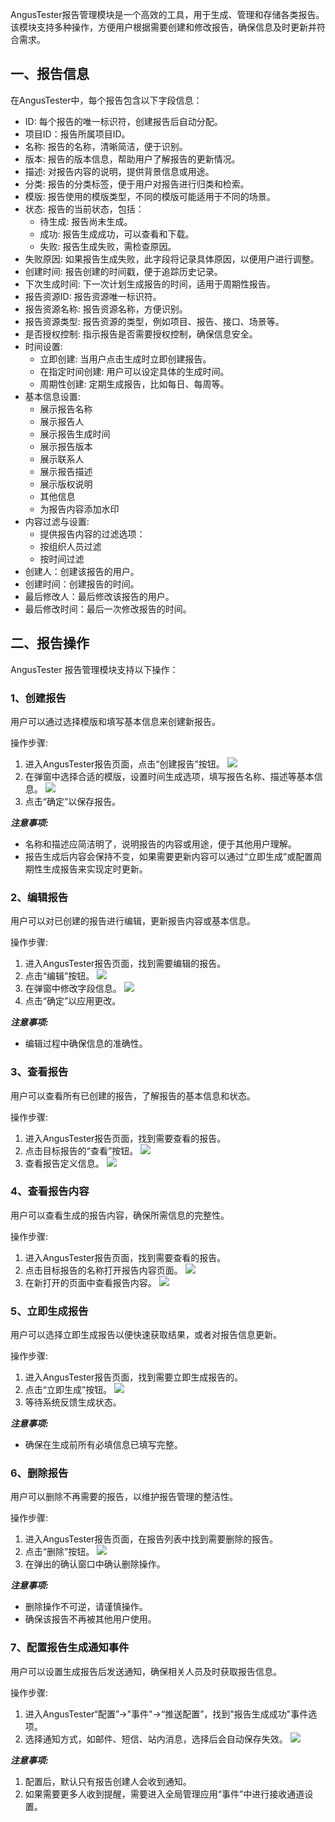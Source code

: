 [//]: # (报告管理)

[//]: # (======)

AngusTester报告管理模块是一个高效的工具，用于生成、管理和存储各类报告。该模块支持多种操作，方便用户根据需要创建和修改报告，确保信息及时更新并符合需求。

## 一、报告信息

在AngusTester中，每个报告包含以下字段信息：

- ID: 每个报告的唯一标识符，创建报告后自动分配。
- 项目ID：报告所属项目ID。
- 名称: 报告的名称，清晰简洁，便于识别。
- 版本: 报告的版本信息，帮助用户了解报告的更新情况。
- 描述: 对报告内容的说明，提供背景信息或用途。
- 分类: 报告的分类标签，便于用户对报告进行归类和检索。
- 模版: 报告使用的模版类型，不同的模版可能适用于不同的场景。
- 状态: 报告的当前状态，包括：
    - 待生成: 报告尚未生成。
    - 成功: 报告生成成功，可以查看和下载。
    - 失败: 报告生成失败，需检查原因。
- 失败原因: 如果报告生成失败，此字段将记录具体原因，以便用户进行调整。
- 创建时间: 报告创建的时间戳，便于追踪历史记录。
- 下次生成时间: 下一次计划生成报告的时间，适用于周期性报告。
- 报告资源ID: 报告资源唯一标识符。
- 报告资源名称: 报告资源名称，方便识别。
- 报告资源类型: 报告资源的类型，例如项目、报告、接口、场景等。
- 是否授权控制: 指示报告是否需要授权控制，确保信息安全。
- 时间设置:
    - 立即创建: 当用户点击生成时立即创建报告。
    - 在指定时间创建: 用户可以设定具体的生成时间。
    - 周期性创建: 定期生成报告，比如每日、每周等。
- 基本信息设置: 
    - 展示报告名称
    - 展示报告人
    - 展示报告生成时间
    - 展示报告版本
    - 展示联系人
    - 展示报告描述
    - 展示版权说明
    - 其他信息
    - 为报告内容添加水印
- 内容过滤与设置: 
    - 提供报告内容的过滤选项：
    - 按组织人员过滤
    - 按时间过滤
- 创建人：创建该报告的用户。
- 创建时间：创建报告的时间。
- 最后修改人：最后修改该报告的用户。
- 最后修改时间：最后一次修改报告的时间。

## 二、报告操作

AngusTester 报告管理模块支持以下操作：

### 1、创建报告

用户可以通过选择模版和填写基本信息来创建新报告。

操作步骤:

1. 进入AngusTester报告页面，点击“创建报告”按钮。
   ![](https://bj-c1-prod-files.xcan.cloud/storage/pubapi/v1/file/report-add.png?fid=251751417168003227&fpt=naTGDEeimY01BQlLxYL6QoidwEDdM3eS7s1bXHW9)
2. 在弹窗中选择合适的模版，设置时间生成选项，填写报告名称、描述等基本信息。
   ![](https://bj-c1-prod-files.xcan.cloud/storage/pubapi/v1/file/report-add-content.png?fid=251751417168003225&fpt=9dfjhQBDN5IGKB3htUJUI1c0waZubCkNOGGq5ZJW)
3. 点击“确定”以保存报告。

***注意事项:***

- 名称和描述应简洁明了，说明报告的内容或用途，便于其他用户理解。
- 报告生成后内容会保持不变，如果需要更新内容可以通过“立即生成”或配置周期性生成报告来实现定时更新。

### 2、编辑报告

用户可以对已创建的报告进行编辑，更新报告内容或基本信息。

操作步骤:

1. 进入AngusTester报告页面，找到需要编辑的报告。
2. 点击“编辑”按钮。
   ![](https://bj-c1-prod-files.xcan.cloud/storage/pubapi/v1/file/report-edit.png?fid=251751339858591922&fpt=QhioeAvq2DnPKr56WKdiE7MNGIo0mK0ej7OOjTcy)
3. 在弹窗中修改字段信息。
   ![](https://bj-c1-prod-files.xcan.cloud/storage/pubapi/v1/file/report-edit-view.png?fid=251751339858591920&fpt=wHkcqSiayP9vd07A7clYHzhCV1ygfB1NFTYp1129)
4. 点击“确定”以应用更改。

***注意事项:***

- 编辑过程中确保信息的准确性。

### 3、查看报告

用户可以查看所有已创建的报告，了解报告的基本信息和状态。

操作步骤:

1. 进入AngusTester报告页面，找到需要查看的报告。
2. 点击目标报告的“查看”按钮。
   ![](https://bj-c1-prod-files.xcan.cloud/storage/pubapi/v1/file/report-view.png?fid=251751417168003241&fpt=fFu2JwBTkTyMP73SropYC4tQSGTH0H606sCoMj4y)
3. 查看报告定义信息。
   ![](https://bj-c1-prod-files.xcan.cloud/storage/pubapi/v1/file/report-view-view.png?fid=251751339858591924&fpt=gkiN1cXHeAvOBQjsnvLy7iUFMOFhRS2kbOHMJtpO)

### 4、查看报告内容

用户可以查看生成的报告内容，确保所需信息的完整性。

操作步骤:

1. 进入AngusTester报告页面，找到需要查看的报告。
2. 点击目标报告的名称打开报告内容页面。
   ![](https://bj-c1-prod-files.xcan.cloud/storage/pubapi/v1/file/report-content.png?fid=251751417168003231&fpt=i3nS5BSBP2ucZVC1mkR9cyd5rAIzGvNLw1dE1zjy)
3. 在新打开的页面中查看报告内容。
   ![](https://bj-c1-prod-files.xcan.cloud/storage/pubapi/v1/file/report-content-view.png?fid=251751417168003229&fpt=zfht3P5PSNnP9ViH9moAcLw7UGEhB4uS9w99e4Gv)

### 5、立即生成报告

用户可以选择立即生成报告以便快速获取结果，或者对报告信息更新。

操作步骤:

1. 进入AngusTester报告页面，找到需要立即生成报告的。
2. 点击“立即生成”按钮。
   ![](https://bj-c1-prod-files.xcan.cloud/storage/pubapi/v1/file/report-gen-now.png?fid=251751417168003237&fpt=u3qEMs8xLakjC5m2MYgf9c31dDhx2G7dhqQLokcZ)
3. 等待系统反馈生成状态。

***注意事项:***

- 确保在生成前所有必填信息已填写完整。

### 6、删除报告

用户可以删除不再需要的报告，以维护报告管理的整洁性。

操作步骤:

1. 进入AngusTester报告页面，在报告列表中找到需要删除的报告。
2. 点击“删除”按钮。
   ![](https://bj-c1-prod-files.xcan.cloud/storage/pubapi/v1/file/report-delete.png?fid=251751417168003233&fpt=CxuEkGYc4sL1SDcJqRar0j7WdPSWQheMb5JDk25K)
3. 在弹出的确认窗口中确认删除操作。
   
***注意事项:***

- 删除操作不可逆，请谨慎操作。
- 确保该报告不再被其他用户使用。

### 7、配置报告生成通知事件

用户可以设置生成报告后发送通知，确保相关人员及时获取报告信息。

操作步骤:

1. 进入AngusTester“配置”->"事件"->“推送配置”，找到"报告生成成功"事件选项。
2. 选择通知方式，如邮件、短信、站内消息，选择后会自动保存失效。
   ![](https://bj-c1-prod-files.xcan.cloud/storage/pubapi/v1/file/report-event-config.png?fid=251751417168003235&fpt=O82I06hLuKp6SY1Tf11uy6TiqF4sCJ9BdkmU4MsI)

***注意事项:***
1. 配置后，默认只有报告创建人会收到通知。
2. 如果需要更多人收到提醒，需要进入全局管理应用“事件”中进行接收通道设置。

